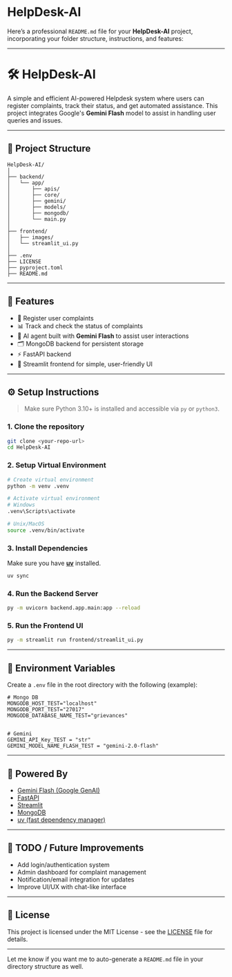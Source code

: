 # HelpDesk-AI


Here’s a professional `README.md` file for your **HelpDesk-AI** project, incorporating your folder structure, instructions, and features:

---

# 🛠️ HelpDesk-AI

A simple and efficient AI-powered Helpdesk system where users can register complaints, track their status, and get automated assistance. This project integrates Google's **Gemini Flash** model to assist in handling user queries and issues.

---

## 📁 Project Structure

```
HelpDesk-AI/
│
├── backend/
│   └── app/
│       ├── apis/
│       ├── core/
│       ├── gemini/
│       ├── models/
│       ├── mongodb/
│       └── main.py
│
├── frontend/
│   ├── images/
│   └── streamlit_ui.py
│
├── .env
├── LICENSE
├── pyproject.toml
├── README.md
```

---

## 🚀 Features

* 📝 Register user complaints
* 📊 Track and check the status of complaints
* 🤖 AI agent built with **Gemini Flash** to assist user interactions
* 🗂️ MongoDB backend for persistent storage
* ⚡ FastAPI backend
* 🎨 Streamlit frontend for simple, user-friendly UI

---

## ⚙️ Setup Instructions

> Make sure Python 3.10+ is installed and accessible via `py` or `python3`.

### 1. Clone the repository

```bash
git clone <your-repo-url>
cd HelpDesk-AI
```

### 2. Setup Virtual Environment

```bash
# Create virtual environment
python -m venv .venv

# Activate virtual environment
# Windows
.venv\Scripts\activate

# Unix/MacOS
source .venv/bin/activate
```

### 3. Install Dependencies

Make sure you have [**uv**](https://github.com/astral-sh/uv) installed.

```bash
uv sync
```

### 4. Run the Backend Server

```bash
py -m uvicorn backend.app.main:app --reload
```

### 5. Run the Frontend UI

```bash
py -m streamlit run frontend/streamlit_ui.py
```

---

## 🔐 Environment Variables

Create a `.env` file in the root directory with the following (example):

```env
# Mongo DB
MONGODB_HOST_TEST="localhost"
MONGODB_PORT_TEST="27017"
MONGODB_DATABASE_NAME_TEST="grievances"


# Gemini
GEMINI_API_Key_TEST = "str"
GEMINI_MODEL_NAME_FLASH_TEST = "gemini-2.0-flash"
```

---

## 🧠 Powered By

* [Gemini Flash (Google GenAI)](https://ai.google.dev/)
* [FastAPI](https://fastapi.tiangolo.com/)
* [Streamlit](https://streamlit.io/)
* [MongoDB](https://www.mongodb.com/)
* [uv (fast dependency manager)](https://github.com/astral-sh/uv)

---

## 📌 TODO / Future Improvements

* Add login/authentication system
* Admin dashboard for complaint management
* Notification/email integration for updates
* Improve UI/UX with chat-like interface

---

## 📃 License

This project is licensed under the MIT License - see the [LICENSE](https://chatgpt.com/c/LICENSE) file for details.

---

Let me know if you want me to auto-generate a `README.md` file in your directory structure as well.
